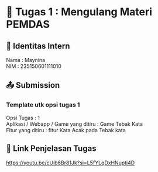 # 📁 Tugas 1 : Mengulang Materi PEMDAS

## 👤 Identitas Intern
Nama : Maynina             
NIM  : 235150601111010

## 📤 Submission

### Template utk opsi tugas 1
Opsi Tugas : 1        
Aplikasi / Webapp / Game yang ditiru : Game Tebak Kata     
Fitur yang ditiru : fitur Kata Acak pada Tebak kata      


## 🔗 Link Penjelasan Tugas

https://youtu.be/cUib6Br81Jk?si=L5fYLqDxHNupti4D

